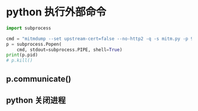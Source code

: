 # python 执行外部命令

```python
import subprocess

cmd = "mitmdump --set upstream-cert=false --no-http2 -q -s mitm.py -p 9090"
p = subprocess.Popen(
    cmd, stdout=subprocess.PIPE, shell=True)
print(p.pid)
# p.kill()

```

## p.communicate()

## python 关闭进程
